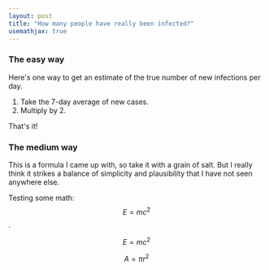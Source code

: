 ```yaml
---
layout: post
title: "How many people have really been infected?"
usemathjax: true
---
```


### The easy way
Here's one way to get an estimate of the true number of new infections per day.

1. Take the 7-day average of new cases.
1. Multiply by 2.

That's it! 

### The medium way
This is a formula I came up with, so take it with a grain of salt. But I really think it strikes a balance of simplicity and plausibility that I have not seen anywhere else.

Testing some math: $$E=mc^2$$.

$$ E = mc^2 $$

$$
A = \pi r^2
$$
